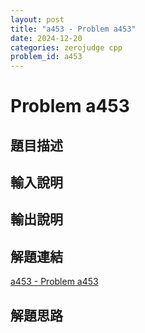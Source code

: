 ```yaml
---
layout: post
title: "a453 - Problem a453"
date: 2024-12-20
categories: zerojudge cpp
problem_id: a453
---
```


# Problem a453

## 題目描述



## 輸入說明



## 輸出說明



## 解題連結

[a453 - Problem a453](https://zerojudge.tw/ShowProblem?problemid=a453)

## 解題思路


